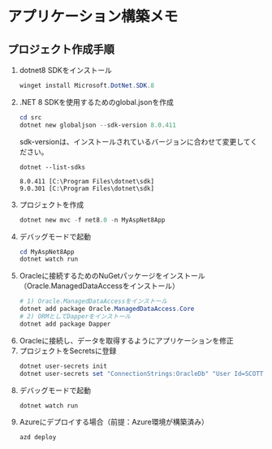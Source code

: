 # アプリケーション構築メモ

## プロジェクト作成手順

1. dotnet8 SDKをインストール
    ```powershell
    winget install Microsoft.DotNet.SDK.8
    ```
2. .NET 8 SDKを使用するためのglobal.jsonを作成
    ```powershell
    cd src
    dotnet new globaljson --sdk-version 8.0.411
    ```
    sdk-versionは、インストールされているバージョンに合わせて変更してください。
    ```
    dotnet --list-sdks
    ```
    ```
    8.0.411 [C:\Program Files\dotnet\sdk]
    9.0.301 [C:\Program Files\dotnet\sdk]
    ```
3. プロジェクトを作成
    ```powershell
    dotnet new mvc -f net8.0 -n MyAspNet8App
    ```
4. デバッグモードで起動
    ```powershell
    cd MyAspNet8App
    dotnet watch run 
    ```
5. Oracleに接続するためのNuGetパッケージをインストール（Oracle.ManagedDataAccessをインストール）
    ```powershell
    # 1) Oracle.ManagedDataAccessをインストール
    dotnet add package Oracle.ManagedDataAccess.Core
    # 2) ORMとしてDapperをインストール
    dotnet add package Dapper
    ```
6. Oracleに接続し、データを取得するようにアプリケーションを修正
7. プロジェクトをSecretsに登録
    ```powershell
    dotnet user-secrets init
    dotnet user-secrets set "ConnectionStrings:OracleDb" "User Id=SCOTT;Password=tiger;Data Source=//localhost:1521/XEPDB1"
    ```
8. デバッグモードで起動
    ```powershell
    dotnet watch run 
    ```
9. Azureにデプロイする場合（前提：Azure環境が構築済み）
    ```
    azd deploy
    ```
